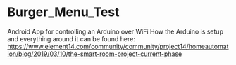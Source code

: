 # Burger_Menu_Test
Android App for controlling an Arduino over WiFi
How the Arduino is setup and everything around it can be found here:
https://www.element14.com/community/community/project14/homeautomation/blog/2019/03/10/the-smart-room-project-current-phase
